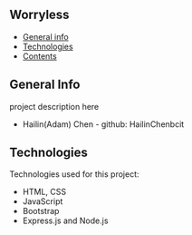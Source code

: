 ## Worryless

* [General info](#general-info)
* [Technologies](#technologies)
* [Contents](#content)

## General Info
project description here

* Hailin(Adam) Chen - github: HailinChenbcit

	
## Technologies
Technologies used for this project:
* HTML, CSS
* JavaScript
* Bootstrap 
* Express.js and Node.js 
	
    